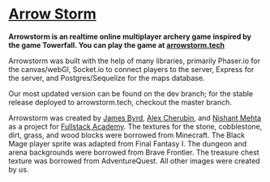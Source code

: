 <a href="http://arrowstorm.tech"><h1> Arrow Storm </h1></a> 

<b>Arrowstorm is an realtime online multiplayer archery game inspired by the game Towerfall.  You can play the game at <a href="http://arrowstorm.tech">arrowstorm.tech</a></b>

Arrowstorm was built with the help of many libraries, primarily Phaser.io for the canvas/webGl, Socket.io to connect players to the server, Express for the server, and Postgres/Sequelize for the maps database.

Our most updated version can be found on the dev branch; for the stable release deployed to arrowstorm.tech, checkout the master branch.

Arrowstorm was created by <a href="https://github.com/Mojotatan">James Byrd</a>, <a href="https://github.com/agcpbg">Alex Cherubin</a>, and <a href="https://github.com/nishmeht7">Nishant Mehta</a> as a project for <a href="https://www.fullstackacademy.com/">Fullstack Academy</a>.  The textures for the stone, cobblestone, dirt, grass, and wood blocks were borrowed from Minecraft.  The Black Mage player sprite was adapted from Final Fantasy I.  The dungeon and arena backgrounds were borrowed from Brave Frontier.  The treasure chest texture was borrowed from AdventureQuest.  All other images were created by us.
